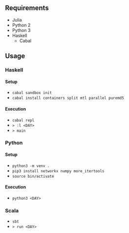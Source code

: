 ## Requirements

- Julia
- Python 2
- Python 3
- Haskell
    + Cabal

## Usage

### Haskell

#### Setup

- `cabal sandbox init`
- `cabal install containers split mtl parallel puremd5`

#### Execution

- `cabal repl`
- `> :l <DAY>`
- `> main`

### Python

#### Setup

- `python3 -m venv .`
- `pip3 install networkx numpy more_itertools`
- `source bin/activate`

#### Execution

- `python3 <DAY>`

### Scala

- `sbt`
- `> run <DAY>`
